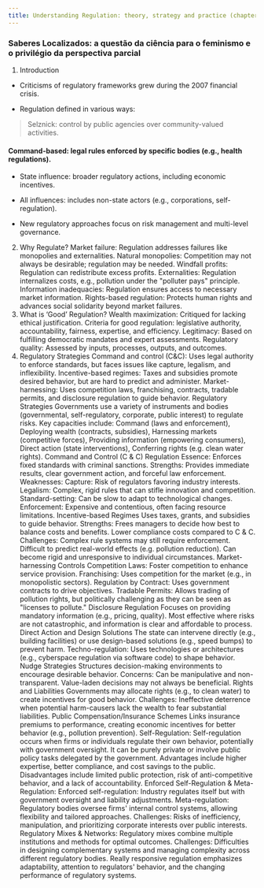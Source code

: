 ```yaml
---
title: Understanding Regulation: theory, strategy and practice (chapters 1-3, 7-8, 13)
---
```


### Saberes Localizados: a questão da ciência para o feminismo e o privilégio da perspectiva parcial

1. Introduction

- Criticisms of regulatory frameworks grew during the 2007 financial crisis.

- Regulation defined in various ways:

> Selznick: control by public agencies over community-valued activities.

#### Command-based: legal rules enforced by specific bodies (e.g., health regulations).

- State influence: broader regulatory actions, including economic incentives.

- All influences: includes non-state actors (e.g., corporations, self-regulation).

- New regulatory approaches focus on risk management and multi-level governance.

2. Why Regulate?
Market failure: Regulation addresses failures like monopolies and externalities.
Natural monopolies: Competition may not always be desirable; regulation may be needed.
Windfall profits: Regulation can redistribute excess profits.
Externalities: Regulation internalizes costs, e.g., pollution under the "polluter pays" principle.
Information inadequacies: Regulation ensures access to necessary market information.
Rights-based regulation: Protects human rights and advances social solidarity beyond market failures.
3. What is ‘Good’ Regulation?
Wealth maximization: Critiqued for lacking ethical justification.
Criteria for good regulation: legislative authority, accountability, fairness, expertise, and efficiency.
Legitimacy: Based on fulfilling democratic mandates and expert assessments.
Regulatory quality: Assessed by inputs, processes, outputs, and outcomes.
7. Regulatory Strategies
Command and control (C&C): Uses legal authority to enforce standards, but faces issues like capture, legalism, and inflexibility.
Incentive-based regimes: Taxes and subsidies promote desired behavior, but are hard to predict and administer.
Market-harnessing: Uses competition laws, franchising, contracts, tradable permits, and disclosure regulation to guide behavior.
Regulatory Strategies
Governments use a variety of instruments and bodies (governmental, self-regulatory, corporate, public interest) to regulate risks. Key capacities include:
Command (laws and enforcement),
Deploying wealth (contracts, subsidies),
Harnessing markets (competitive forces),
Providing information (empowering consumers),
Direct action (state interventions),
Conferring rights (e.g. clean water rights).
Command and Control (C & C) Regulation
Essence: Enforces fixed standards with criminal sanctions.
Strengths: Provides immediate results, clear government action, and forceful law enforcement.
Weaknesses:
Capture: Risk of regulators favoring industry interests.
Legalism: Complex, rigid rules that can stifle innovation and competition.
Standard-setting: Can be slow to adapt to technological changes.
Enforcement: Expensive and contentious, often facing resource limitations.
Incentive-based Regimes
Uses taxes, grants, and subsidies to guide behavior.
Strengths:
Frees managers to decide how best to balance costs and benefits.
Lower compliance costs compared to C & C.
Challenges:
Complex rule systems may still require enforcement.
Difficult to predict real-world effects (e.g. pollution reduction).
Can become rigid and unresponsive to individual circumstances.
Market-harnessing Controls
Competition Laws: Foster competition to enhance service provision.
Franchising: Uses competition for the market (e.g., in monopolistic sectors).
Regulation by Contract: Uses government contracts to drive objectives.
Tradable Permits: Allows trading of pollution rights, but politically challenging as they can be seen as "licenses to pollute."
Disclosure Regulation
Focuses on providing mandatory information (e.g., pricing, quality).
Most effective where risks are not catastrophic, and information is clear and affordable to process.
Direct Action and Design Solutions
The state can intervene directly (e.g., building facilities) or use design-based solutions (e.g., speed bumps) to prevent harm.
Techno-regulation: Uses technologies or architectures (e.g., cyberspace regulation via software code) to shape behavior.
Nudge Strategies
Structures decision-making environments to encourage desirable behavior.
Concerns:
Can be manipulative and non-transparent.
Value-laden decisions may not always be beneficial.
Rights and Liabilities
Governments may allocate rights (e.g., to clean water) to create incentives for good behavior.
Challenges: Ineffective deterrence when potential harm-causers lack the wealth to fear substantial liabilities.
Public Compensation/Insurance Schemes
Links insurance premiums to performance, creating economic incentives for better behavior (e.g., pollution prevention).
Self-Regulation:
Self-regulation occurs when firms or individuals regulate their own behavior, potentially with government oversight.
It can be purely private or involve public policy tasks delegated by the government.
Advantages include higher expertise, better compliance, and cost savings to the public.
Disadvantages include limited public protection, risk of anti-competitive behavior, and a lack of accountability.
Enforced Self-Regulation & Meta-Regulation:
Enforced self-regulation: Industry regulates itself but with government oversight and liability adjustments.
Meta-regulation: Regulatory bodies oversee firms' internal control systems, allowing flexibility and tailored approaches.
Challenges: Risks of inefficiency, manipulation, and prioritizing corporate interests over public interests.
Regulatory Mixes & Networks:
Regulatory mixes combine multiple institutions and methods for optimal outcomes.
Challenges: Difficulties in designing complementary systems and managing complexity across different regulatory bodies.
Really responsive regulation emphasizes adaptability, attention to regulators' behavior, and the changing performance of regulatory systems.

